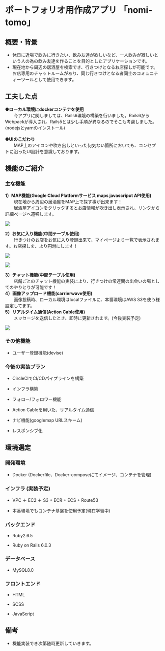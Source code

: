 # ポートフォリオ用作成アプリ  「nomi-tomo」

## 概要・背景
- 休日に近場で飲みに行きたい、飲み友達が欲しいなど、一人飲みが寂しいという人の為の飲み友達を作ることを目的としたアプリケーションです。
- 現在地から周辺の居酒屋を検索でき、行きつけとなるお店探しが可能です。お店専用のチャットルームがあり、同じ行きつけとなる者同士のコミュニティーツールとして使用できます。

## 工夫した点
**●ローカル環境にdockerコンテナを使用<br>**
&emsp;&emsp;今アプリに関しましては、Rails6環境の構築を行いました。Rails6からWebpackが導入され、Rails5とは少し手順が異なるのでそこも考慮しました。(nodejsとyarnのインストール)<br><br>
**●UIのこだわり<br>**
&emsp;&emsp;MAP上のアイコンや吹き出しといった何気ない箇所においても、コンセプトに沿ったUI設計を意識しております。<br>


## 機能のご紹介

### 主な機能
**1）MAP機能(Google Cloud Platformサービス maps javascriput API使用)<br>**
&emsp;&emsp;現在地から周辺の居酒屋をMAP上で探す事が出来ます！<br>
&emsp;&emsp;居酒屋アイコンをクリックするとお店情報が吹き出し表示され、リンクから詳細ページへ遷移します。<br>

![](https://user-images.githubusercontent.com/69718302/97077462-e020ad80-161e-11eb-82d1-bb74d5abecd0.png)<br>


**2）お気に入り機能(中間テーブル使用)<br>**
&emsp;&emsp;行きつけのお店をお気に入り登録出来て、マイページより一覧で表示されます。お店探しを、より円滑にします！<br>

![](https://user-images.githubusercontent.com/69718302/97078275-26c5d600-1626-11eb-84f4-c82c620cb1fb.png)

![](https://user-images.githubusercontent.com/69718302/97081742-64832880-163f-11eb-8116-3b564aa96ea7.png)<br>


**3）チャット機能(中間テーブル使用)<br>**
&emsp;&emsp;店舗ごとのチャット機能の実装により、行きつけの常連間の出会いの場としてのやりとりが可能です！<br>
**4）画像アップロード機能(carrierwave使用)<br>**
&emsp;&emsp;画像投稿時、ローカル環境はlocalファイルに、本番環境はAWS S3を使う様設定してます。<br>
**5）リアルタイム通信(Action Cable使用)<br>**
&emsp;&emsp;メッセージを送信したとき、即時に更新されます。(今後実装予定)<br>

![](https://user-images.githubusercontent.com/69718302/97256160-a4bbf400-1855-11eb-8fe5-cb0663030055.png)<br>

### その他機能

- ユーザー登録機能(devise)

### 今後の実装プラン

- CircleCIでCI/CDパイプラインを構築

- インフラ構築

- フォロー/フォロワー機能

- Action Cableを用いた、リアルタイム通信

- ナビ機能(googlemap URLスキーム)

- レスポンシブ化

## 環境選定

### 開発環境

- Docker (Dockerfile、Docker-composeにてイメージ、コンテナを管理)

### インフラ (実装予定)

- VPC ＋ EC2 ＋ S3 +  ECR + ECS + Route53

- 本番環境でもコンテナ基盤を使用予定(現在学習中)

### バックエンド

- Ruby2.6.5

- Ruby on Rails 6.0.3

### データベース

- MySQL8.0

### フロントエンド

- HTML

- SCSS

- JavaScript

## 備考

- 機能実装でき次第随時更新していきます。
